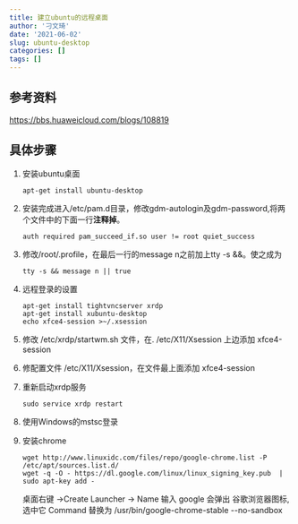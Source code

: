 ```yaml
---
title: 建立ubuntu的远程桌面
author: '刁文琦'
date: '2021-06-02'
slug: ubuntu-desktop
categories: []
tags: []
---
```


## 参考资料
https://bbs.huaweicloud.com/blogs/108819

## 具体步骤
1. 安装ubuntu桌面

   ```
   apt-get install ubuntu-desktop
   ```

   

2. 安装完成进入/etc/pam.d目录，修改gdm-autologin及gdm-password,将两个文件中的下面一行**注释掉**。

   ```shell
   auth required pam_succeed_if.so user != root quiet_success
   ```

   

3. 修改/root/.profile，在最后一行的message n之前加上tty -s &&。使之成为

   ```shell
   tty -s && message n || true
   ```

   

4. 远程登录的设置

   ```shell
   apt-get install tightvncserver xrdp
   apt-get install xubuntu-desktop
   echo xfce4-session >~/.xsession
   ```

5. 修改 /etc/xrdp/startwm.sh 文件，在. /etc/X11/Xsession 上边添加 xfce4-session

   

6. 修配置文件 /etc/X11/Xsession，在文件最上面添加 xfce4-session

   

7. 重新启动xrdp服务

   ```shell
   sudo service xrdp restart
   ```

   

8. 使用Windows的mstsc登录

   

9. 安装chrome

   ```shell
   wget http://www.linuxidc.com/files/repo/google-chrome.list -P /etc/apt/sources.list.d/
   wget -q -O - https://dl.google.com/linux/linux_signing_key.pub  | sudo apt-key add -
   ```

   桌面右键 ->Create Launcher -> Name 输入 google 会弹出 谷歌浏览器图标,选中它
   Command 替换为 /usr/bin/google-chrome-stable --no-sandbox

